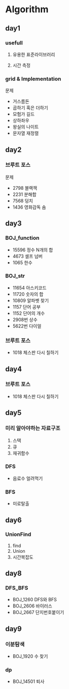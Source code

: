 # Algorithm

## day1

### usefull

1. 유용한 표준라이브러리

2. 시간 측정

### grid & Implementation

문제

- 거스름돈
- 곱하기 혹은 더하기
- 모험가 길드
- 상하좌우
- 왕실의 나이트
- 문자열 재정렬

## day2

### 브루트 포스

문제

- 2798 블랙잭
- 2231 분해합
- 7568 덩치
- 1436 영화감독 숌

## day3

### BOJ_function

- 15596 정수 N개의 합
- 4673 셀프 넘버
- 1065 한수

### BOJ_str

- 11654 아스키코드
- 11720 숫자의 합
- 10809 알파벳 찾기
- 1157 단어 공부
- 1152 단어의 개수
- 2908번 상수
- 5622번 다이얼

### 브루트 포스

- 1018 체스판 다시 칠하기

## day4

### 브루트 포스

- 1018 체스판 다시 칠하기

## day5

### 미리 알아야하는 자료구조

1. 스택
2. 큐
3. 재귀함수

### DFS

- 음료수 얼려먹기

### BFS

- 미로탈출

## day6

### UnionFind

1. find
2. Union
3. 시간복잡도

## day8

### DFS_BFS

- BOJ_1260 DFS와 BFS
- BOJ_2606 바이러스
- BOJ_2667 단지번호붙이기

## day9

### 이분탐색

- BOJ_1920 수 찾기

### dp

- BOJ_14501 퇴사
